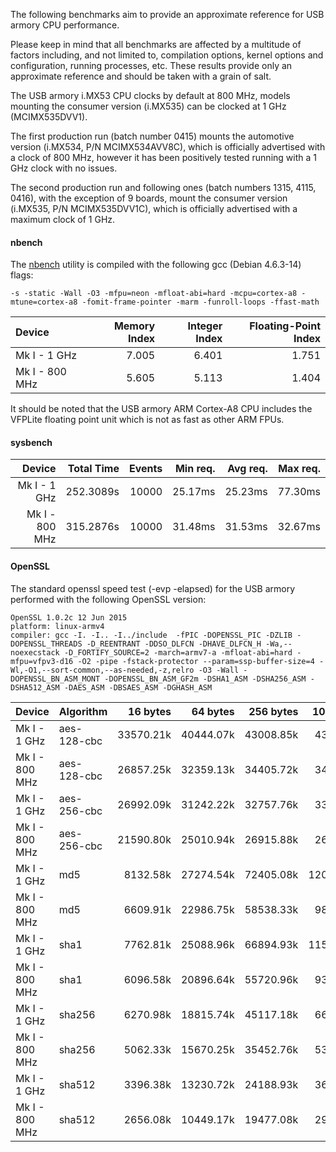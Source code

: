 The following benchmarks aim to provide an approximate reference for USB armory CPU performance. 

Please keep in mind that all benchmarks are affected by a multitude of factors including, and not limited to, compilation options, kernel options and configuration, running processes, etc. These results provide only an approximate reference and should be taken with a grain of salt.

The USB armory i.MX53 CPU clocks by default at 800 MHz, models mounting the consumer version (i.MX535) can be clocked at 1 GHz (MCIMX535DVV1).

The first production run (batch number 0415) mounts the automotive version (i.MX534, P/N MCIMX534AVV8C), which is officially advertised with a clock of 800 MHz, however it has been positively tested running with a 1 GHz clock with no issues.

The second production run and following ones (batch numbers 1315, 4115, 0416), with the exception of 9 boards, mount the consumer version (i.MX535, P/N MCIMX535DVV1C), which is officially advertised with a maximum clock of 1 GHz.

#### nbench

The [nbench](http://www.tux.org/~mayer/linux/bmark.html) utility is compiled with the following gcc (Debian 4.6.3-14) flags:
```
-s -static -Wall -O3 -mfpu=neon -mfloat-abi=hard -mcpu=cortex-a8 -mtune=cortex-a8 -fomit-frame-pointer -marm -funroll-loops -ffast-math
```

| Device         | Memory Index  | Integer Index | Floating-Point Index |
|:---------------|--------------:|--------------:|---------------------:|
| Mk I -   1 GHz |         7.005 |         6.401 |                1.751 |
| Mk I - 800 MHz |         5.605 |         5.113 |                1.404 |

It should be noted that the USB armory ARM Cortex-A8 CPU includes the VFPLite floating point unit which is not as fast as other ARM FPUs.

#### sysbench

| Device         |Total Time | Events | Min req. | Avg req. | Max req. |
|---------------:|----------:|-------:|---------:|---------:|---------:|
| Mk I -   1 GHz | 252.3089s |  10000 |  25.17ms |  25.23ms |  77.30ms |
| Mk I - 800 MHz | 315.2876s |  10000 |  31.48ms |  31.53ms |  32.67ms |

#### OpenSSL

The standard openssl speed test (-evp <algorithm> -elapsed) for the USB armory performed with the following OpenSSL version:
```
OpenSSL 1.0.2c 12 Jun 2015
platform: linux-armv4
compiler: gcc -I. -I.. -I../include  -fPIC -DOPENSSL_PIC -DZLIB -DOPENSSL_THREADS -D_REENTRANT -DDSO_DLFCN -DHAVE_DLFCN_H -Wa,--noexecstack -D_FORTIFY_SOURCE=2 -march=armv7-a -mfloat-abi=hard -mfpu=vfpv3-d16 -O2 -pipe -fstack-protector --param=ssp-buffer-size=4 -Wl,-O1,--sort-common,--as-needed,-z,relro -O3 -Wall -DOPENSSL_BN_ASM_MONT -DOPENSSL_BN_ASM_GF2m -DSHA1_ASM -DSHA256_ASM -DSHA512_ASM -DAES_ASM -DBSAES_ASM -DGHASH_ASM
```

| Device         | Algorithm   | 16 bytes  | 64 bytes  | 256 bytes | 1024 bytes | 8192 bytes |
|:---------------|:------------|----------:|----------:|----------:|-----------:|-----------:|
| Mk I -   1 GHz | aes-128-cbc | 33570.21k | 40444.07k | 43008.85k |  43665.41k |  43900.93k |
| Mk I - 800 MHz | aes-128-cbc | 26857.25k | 32359.13k | 34405.72k |  34959.02k |  35121.83k |
| Mk I -   1 GHz | aes-256-cbc | 26992.09k | 31242.22k | 32757.76k |  33170.09k |  33289.56k |
| Mk I - 800 MHz | aes-256-cbc | 21590.80k | 25010.94k | 26915.88k |  26533.89k |  26604.89k |
| Mk I -   1 GHz | md5         |  8132.58k | 27274.54k | 72405.08k | 120400.21k | 151988.91k |
| Mk I - 800 MHz | md5         |  6609.91k | 22986.75k | 58538.33k |  98356.57k | 121632.09k |
| Mk I -   1 GHz | sha1        |  7762.81k | 25088.96k | 66894.93k | 115372.37k | 146784.26k |
| Mk I - 800 MHz | sha1        |  6096.58k | 20896.64k | 55720.96k |  93835.95k | 117951.15k |
| Mk I -   1 GHz | sha256      |  6270.98k | 18815.74k | 45117.18k |  66911.57k |  79549.78k |
| Mk I - 800 MHz | sha256      |  5062.33k | 15670.25k | 35452.76k |  53976.06k |  63569.92k |
| Mk I -   1 GHz | sha512      |  3396.38k | 13230.72k | 24188.93k |  36439.72k |  42972.50k |
| Mk I - 800 MHz | sha512      |  2656.08k | 10449.17k | 19477.08k |  29248.17k |  34384.55k |
